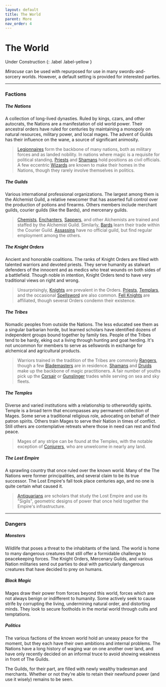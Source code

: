 ```yaml
---
layout: default
title: The World
parent: More
nav_order: 4
---
```


# The World

Under Construction
{: .label .label-yellow }

_Miracuse_ can be used with repurposed for use in many swords-and-sorcery worlds. However, a default setting is provided for interested parties.

---

### Factions

##### The Nations

A collection of long-lived dynasties. Ruled by kings, czars, and other autocrats, the Nations are a manifestation of old world power. Their ancestral orders have ruled for centuries by maintaining a monopoly on natural resources, military power, and local mages. The advent of Guilds has their influence on the wane, a source of significant animosity.

>[Legionnaires](specializations/legionnaire.html) form the backbone of many nations, both as military forces and as landed nobility. In nations where magic is a requisite for political standing, [Priests](specializations/priest.html) and [Shamans](specializations/shaman.html) hold positions as civil officials. A few eccentric [Wizards](specializations/wizard.html) are known to make their homes in the Nations, though they rarely involve themselves in politics.

##### The Guilds

Various international professional organizations. The largest among them is the Alchemist Guild, a relative newcomer that has asserted full control over the production of potions and firearms. Others members include merchant guilds, courier guilds (like the Bards), and mercenary guilds.

>[Chemists](specializations/chemist.html), [Enchanters](specializations/enchanter.html), [Sappers](specializations/sapper.html), and other Alchemists are trained and staffed by the Alchemist Guild. Similarly, [Bards](specializations/bard.html) learn their trade within the Courier Guild. [Assassins](specializations/assassin.html) have no official guild, but find regular employment among the others. 

##### The Knight Orders

Ancient and honorable coalitions. The ranks of Knight Orders are filled with talented warriors and devoted priests. They serve humanity as stalwart defenders of the innocent and as medics who treat wounds on both sides of a battlefield. Though noble in intention, Knight Orders tend to have very traditional views on right and wrong.

>Unsurprisingly, [Knights](../more/specializations/knight.md) are prevalent in the Orders. [Priests](specializations/priest.html), [Templars](specializations/templar.html), and the occasional [Spellsword](specializations/spellsword.md) are also common. [Fell Knights](specializations/fell_knight.html) are affiliated, though several Orders condemn their existence. 

##### The Tribes

Nomadic peoples from outside the Nations. The less educated see them as a singular barbarian horde, but learned scholars have identified dozens of independent groups bound together by family ties. People of the Tribes tend to be hardy, eking out a living through hunting and goat herding. It's not uncommon for members to serve as sellswords in exchange for alchemical and agricultural products.

>Warriors trained in the tradition of the Tribes are commonly [Rangers](specializations/ranger.html), though a few [Blademasters](specializations/blademaster.md) are in residence. [Shamans](specializations/shaman.html) and [Druids](specializations/druid.html) make up the backbone of magic practitioners. A fair number of youths pick up the [Corsair](specializations/corsair.html) or [Gunslinger](specializations/gunslinger.html) trades while serving on sea and sky fleets.

##### The Temples

Diverse and varied institutions with a relationship to otherworldly spirits. Temple is a broad term that encompasses any permanent collection of Mages. Some serve a traditional religious role, advocating on behalf of their patron spirits. Others train Mages to serve their Nation in times of conflict. Still others are contemplative retreats where those in need can rest and find peace.

>Mages of any stripe can be found at the Temples, with the notable exception of [Conjurers](specializations/conjurer.html), who are unwelcome in nearly any land.

##### The Lost Empire

A sprawling country that once ruled over the known world. Many of the The Nations were former principalities, and several claim to be its true successor. The Lost Empire's fall took place centuries ago, and no one is quite certain what caused it.

>[Antiquarians](specializations/antiquarian.html) are scholars that study the Lost Empire and use its "Sigils", geometric designs of power that once held together the Empire's infrastructure.

---

### Dangers

##### Monsters

Wildlife that poses a threat to the inhabitants of the land. The world is home to many dangerous creatures that still offer a formidable challenge to peacekeeping forces. The Knight Orders, Mercenary Guilds, and various Nation militaries send out parties to deal with particularly dangerous creatures that have decided to prey on humans.

##### Black Magic

Mages draw their power from forces beyond this world, forces which are not always benign or indifferent to humanity. Some actively seek to cause strife by corrupting the living, undermining natural order, and distorting minds. They look to secure footholds in the mortal world through cults and temptations.

##### Politics

The various factions of the known world hold an uneasy peace for the moment, but they each have their own ambitions and internal problems. The Nations have a long history of waging war on one another over land, and have only recently decided on an informal truce to avoid showing weakness in front of The Guilds.

The Guilds, for their part, are filled with newly wealthy tradesman and merchants. Whether or not they're able to retain their newfound power (and use it wisely) remains to be seen.
